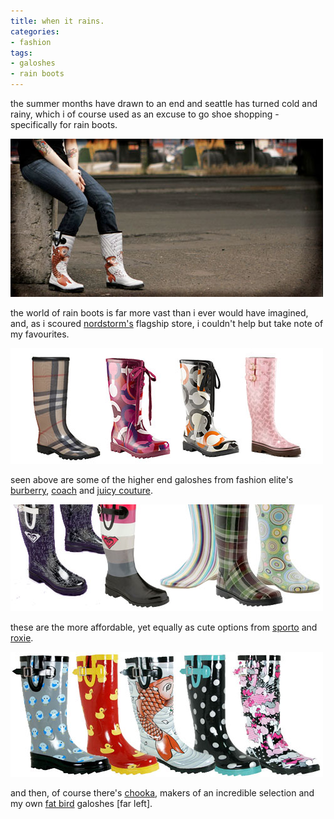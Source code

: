 ```yaml
---
title: when it rains.
categories:
- fashion
tags:
- galoshes
- rain boots
---
```


the summer months have drawn to an end and seattle has turned cold and rainy, which i of course used as an excuse to go shoe shopping - specifically for rain boots.

![](11/rain_001.jpg)

the world of rain boots is far more vast than i ever would have imagined, and, as i scoured [nordstorm's](http://nordstrom.com/) flagship store, i couldn't help but take note of my favourites.

![](11/rain_002.jpg)

seen above are some of the higher end galoshes from fashion elite's [burberry](http://www.burberryusaonline.com/), [coach](http://www.coach.com/) and [juicy couture](http://www.juicycouture.com/).

![](11/rain_003.jpg)

these are the more affordable, yet equally as cute options from [sporto](http://www.piperlime.com/browse/categorySearch.do?cid=19944) and [roxie](http://www.roxy.com/).

![](11/rain_004.jpg)

and then, of course there's [chooka](http://www.chookaboot.com/), makers of an incredible selection and my own [fat bird](http://www.chookaboot.com/products/rainboots/fatbirddots.html) galoshes [far left].
